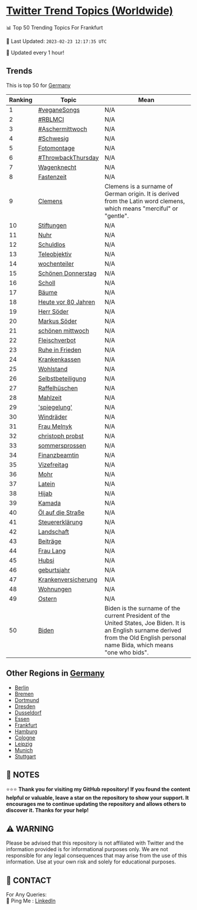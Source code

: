 [Twitter Trend Topics (Worldwide)](https://github.com/ErcinDedeoglu/Twitter-Trend-Topics)
==========


📊 Top 50 Trending Topics For Frankfurt

📆 Last Updated: `2023-02-23 12:17:35 UTC`

🔧 Updated every 1 hour!


## Trends

This is top 50 for [Germany](</Germany>)

| Ranking | Topic | Mean |
| ------- | ------------ | ------------ |
| 1 | [#veganeSongs](http://twitter.com/search?q=%23veganeSongs) | N/A |
| 2 | [#RBLMCI](http://twitter.com/search?q=%23RBLMCI) | N/A |
| 3 | [#Aschermittwoch](http://twitter.com/search?q=%23Aschermittwoch) | N/A |
| 4 | [#Schwesig](http://twitter.com/search?q=%23Schwesig) | N/A |
| 5 | [Fotomontage](http://twitter.com/search?q=Fotomontage) | N/A |
| 6 | [#ThrowbackThursday](http://twitter.com/search?q=%23ThrowbackThursday) | N/A |
| 7 | [Wagenknecht](http://twitter.com/search?q=Wagenknecht) | N/A |
| 8 | [Fastenzeit](http://twitter.com/search?q=Fastenzeit) | N/A |
| 9 | [Clemens](http://twitter.com/search?q=Clemens) | Clemens is a surname of German origin. It is derived from the Latin word clemens, which means "merciful" or "gentle". |
| 10 | [Stiftungen](http://twitter.com/search?q=Stiftungen) | N/A |
| 11 | [Nuhr](http://twitter.com/search?q=Nuhr) | N/A |
| 12 | [Schuldlos](http://twitter.com/search?q=Schuldlos) | N/A |
| 13 | [Teleobjektiv](http://twitter.com/search?q=Teleobjektiv) | N/A |
| 14 | [wochenteiler](http://twitter.com/search?q=wochenteiler) | N/A |
| 15 | [Schönen Donnerstag](http://twitter.com/search?q=Sch%c3%b6nen+Donnerstag) | N/A |
| 16 | [Scholl](http://twitter.com/search?q=Scholl) | N/A |
| 17 | [Bäume](http://twitter.com/search?q=B%c3%a4ume) | N/A |
| 18 | [Heute vor 80 Jahren](http://twitter.com/search?q=Heute+vor+80+Jahren) | N/A |
| 19 | [Herr Söder](http://twitter.com/search?q=Herr+S%c3%b6der) | N/A |
| 20 | [Markus Söder](http://twitter.com/search?q=Markus+S%c3%b6der) | N/A |
| 21 | [schönen mittwoch](http://twitter.com/search?q=sch%c3%b6nen+mittwoch) | N/A |
| 22 | [Fleischverbot](http://twitter.com/search?q=Fleischverbot) | N/A |
| 23 | [Ruhe in Frieden](http://twitter.com/search?q=Ruhe+in+Frieden) | N/A |
| 24 | [Krankenkassen](http://twitter.com/search?q=Krankenkassen) | N/A |
| 25 | [Wohlstand](http://twitter.com/search?q=Wohlstand) | N/A |
| 26 | [Selbstbeteiligung](http://twitter.com/search?q=Selbstbeteiligung) | N/A |
| 27 | [Raffelhüschen](http://twitter.com/search?q=Raffelh%c3%bcschen) | N/A |
| 28 | [Mahlzeit](http://twitter.com/search?q=Mahlzeit) | N/A |
| 29 | ['spiegelung'](http://twitter.com/search?q=%27spiegelung%27) | N/A |
| 30 | [Windräder](http://twitter.com/search?q=Windr%c3%a4der) | N/A |
| 31 | [Frau Melnyk](http://twitter.com/search?q=Frau+Melnyk) | N/A |
| 32 | [christoph probst](http://twitter.com/search?q=christoph+probst) | N/A |
| 33 | [sommersprossen](http://twitter.com/search?q=sommersprossen) | N/A |
| 34 | [Finanzbeamtin](http://twitter.com/search?q=Finanzbeamtin) | N/A |
| 35 | [Vizefreitag](http://twitter.com/search?q=Vizefreitag) | N/A |
| 36 | [Mohr](http://twitter.com/search?q=Mohr) | N/A |
| 37 | [Latein](http://twitter.com/search?q=Latein) | N/A |
| 38 | [Hijab](http://twitter.com/search?q=Hijab) | N/A |
| 39 | [Kamada](http://twitter.com/search?q=Kamada) | N/A |
| 40 | [Öl auf die Straße](http://twitter.com/search?q=%c3%96l+auf+die+Stra%c3%9fe) | N/A |
| 41 | [Steuererklärung](http://twitter.com/search?q=Steuererkl%c3%a4rung) | N/A |
| 42 | [Landschaft](http://twitter.com/search?q=Landschaft) | N/A |
| 43 | [Beiträge](http://twitter.com/search?q=Beitr%c3%a4ge) | N/A |
| 44 | [Frau Lang](http://twitter.com/search?q=Frau+Lang) | N/A |
| 45 | [Hubsi](http://twitter.com/search?q=Hubsi) | N/A |
| 46 | [geburtsjahr](http://twitter.com/search?q=geburtsjahr) | N/A |
| 47 | [Krankenversicherung](http://twitter.com/search?q=Krankenversicherung) | N/A |
| 48 | [Wohnungen](http://twitter.com/search?q=Wohnungen) | N/A |
| 49 | [Ostern](http://twitter.com/search?q=Ostern) | N/A |
| 50 | [Biden](http://twitter.com/search?q=Biden) | Biden is the surname of the current President of the United States, Joe Biden. It is an English surname derived from the Old English personal name Bida, which means "one who bids". |



## Other Regions in [Germany](</Germany>)

* [Berlin](</Germany/Berlin.md>)
* [Bremen](</Germany/Bremen.md>)
* [Dortmund](</Germany/Dortmund.md>)
* [Dresden](</Germany/Dresden.md>)
* [Dusseldorf](</Germany/Dusseldorf.md>)
* [Essen](</Germany/Essen.md>)
* [Frankfurt](</Germany/Frankfurt.md>)
* [Hamburg](</Germany/Hamburg.md>)
* [Cologne](</Germany/Cologne.md>)
* [Leipzig](</Germany/Leipzig.md>)
* [Munich](</Germany/Munich.md>)
* [Stuttgart](</Germany/Stuttgart.md>)



## 📝 NOTES

⭐⭐⭐ **Thank you for visiting my GitHub repository! If you found the content helpful or valuable, leave a star on the repository to show your support. It encourages me to continue updating the repository and allows others to discover it. Thanks for your help!**


## ⚠️ WARNING

Please be advised that this repository is not affiliated with Twitter and the information provided is for informational purposes only. We are not responsible for any legal consequences that may arise from the use of this information. Use at your own risk and solely for educational purposes.


## 📨 CONTACT

 For Any Queries:  
            🏓 Ping Me : [LinkedIn](https://www.linkedin.com/in/ercindedeoglu/)
